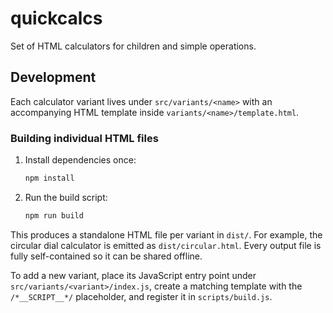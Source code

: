 # quickcalcs

Set of HTML calculators for children and simple operations.

## Development

Each calculator variant lives under `src/variants/<name>` with an accompanying HTML template inside `variants/<name>/template.html`.

### Building individual HTML files

1. Install dependencies once:
   ```bash
   npm install
   ```
2. Run the build script:
   ```bash
   npm run build
   ```

This produces a standalone HTML file per variant in `dist/`. For example, the circular dial calculator is emitted as `dist/circular.html`. Every output file is fully self-contained so it can be shared offline.

To add a new variant, place its JavaScript entry point under `src/variants/<variant>/index.js`, create a matching template with the `/*__SCRIPT__*/` placeholder, and register it in `scripts/build.js`.
